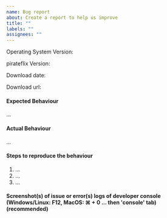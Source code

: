 ```yaml
---
name: Bug report
about: Create a report to help us improve
title: ""
labels: ""
assignees: ""
---
```


<!--
If you are asking a question rather than filing a bug, try one of these instead:
- Wiki & FAQ (https://github.com/pirateflix-official/pirateflix-desktop/wiki)
- Reddit /r/pirateflixApp (https://www.reddit.com/r/pirateflixApp/)
- pirateflix Forum (https://discuss.pirateflix.app/)
-->
<!--  -->

Operating System Version:

<!-- OS X 10.11? Windows 10? Linux?-->

pirateflix Version:

<!-- What version of pirateflix are you running? -->

Download date:

<!-- When did you install pirateflix? -->

Download url:

<!-- Since there are pre-release builds and it's difficult to track if download is a release or just random build from jenkins. -->

#### Expected Behaviour

<!-- What did you think the app was going to do? -->

...

#### Actual Behaviour

<!-- What does the app do instead? -->

...

#### Steps to reproduce the behaviour

<!-- What steps do we need to take to find the same bug that you found? -->

1. ...
2. ...
3. ...

#### Screenshot(s) of issue or error(s) logs of developer console (Windows/Linux: F12, MacOS: ⌘ + 0 ... then 'console' tab) (recommended)

<!-- Screenshot helps with finding why stuff breaks -->
